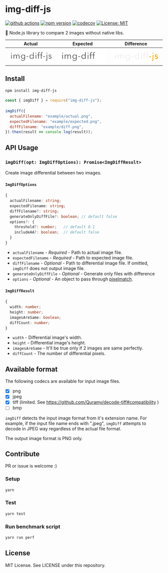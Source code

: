 # img-diff-js

[![github actions](https://github.com/reg-viz/img-diff-js/workflows/build/badge.svg)](https://github.com/reg-viz/img-diff-js/actions)
[![npm version](https://badge.fury.io/js/img-diff-js.svg)](https://badge.fury.io/js/img-diff-js)
[![codecov](https://codecov.io/gh/reg-viz/img-diff-js/graph/badge.svg?token=6QopebRnI6)](https://codecov.io/gh/reg-viz/img-diff-js)
[![License: MIT](https://img.shields.io/badge/License-MIT-blue.svg)](https://opensource.org/licenses/MIT)

:art: Node.js library to compare 2 images without native libs.

|            Actual             |             Expected              |        Difference         |
| :---------------------------: | :-------------------------------: | :-----------------------: |
| ![actual](example/actual.png) | ![expected](example/expected.png) | ![diff](example/diff.png) |

## Install

```sh
npm install img-diff-js
```

```js
const { imgDiff } = require("img-diff-js");

imgDiff({
  actualFilename: "example/actual.png",
  expectedFilename: "example/expected.png",
  diffFilename: "example/diff.png",
}).then(result => console.log(result));
```

## API Usage

### `imgDiff(opt: ImgDiffOptions): Promise<ImgDiffResult>`

Create image differential between two images.

#### `ImgDiffOptions`

```ts
{
  actualFilename: string;
  expectedFilename: string;
  diffFilename?: string;
  generateOnlyDiffFile?: boolean; // default false
  options?: {
    threshold?: number;   // default 0.1
    includeAA?: boolean;  // default false
  }
}
```

- `actualFilename` - _Required_ - Path to actual image file.
- `expectedFilename` - _Required_ - Path to expected image file.
- `diffFilename` - _Optional_ - Path to differential image file. If omitted, `imgDiff` does not output image file.
- `generateOnlyDiffFile` - _Optional_ - Generate only files with difference
- `options` - _Optional_ - An object to pass through [pixelmatch](https://github.com/mapbox/pixelmatch#api).

#### `ImgDiffResult`

```ts
{
  width: number;
  height: number;
  imagesAreSame: boolean;
  diffCount: number;
}
```

- `width` - Differential image's width.
- `height` - Differential image's height.
- `imagesAreSame` - It'll be true only if 2 images are same perfectly.
- `diffCount` - The number of differential pixels.

## Available format

The following codecs are available for input image files.

- [x] png
- [x] jpeg
- [x] tiff (limited. See https://github.com/Quramy/decode-tiff#compatibility )
- [ ] bmp

`imgDiff` detects the input image format from it's extension name. For example, if the input file name ends with ".jpeg", `imgDiff` attempts to decode in JPEG way regardless of the actual file format.

The output image format is PNG only.

## Contribute

PR or issue is welcome :)

### Setup

```sh
yarn
```

### Test

```sh
yarn test
```

### Run benchmark script

```sh
yarn run perf
```

## License

MIT License. See LICENSE under this repository.
